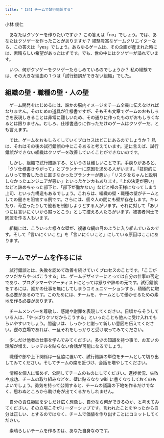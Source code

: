 ```yaml
---
title: "【34】チームで試行錯誤する"
---
```



小林 俊仁


　あなたはクソゲーを作りたいですか？ この答えは「no」でしょう。では、あなたはクソゲーを作ったことがありますか？ 経験豊富なゲームクリエイターなら、この答えは「yes」でしょう。あらゆるゲームは、その企画が産まれた時には、素晴らしい希望があったはずです。でも、世の中にはクソゲーが溢れています。

　いつ、何がクソゲーをクソゲーたらしめているのでしょうか？ 私の経験では、その大きな理由の 1 つは「試行錯誤ができない組織」でした。

## 組織の壁・職種の壁・人の壁

　ゲーム開発をはじめるには、誰かの脳内イメージをチーム全員に伝えなければなりません。そのための道具が仕様書ですが、そもそも文章でゲームのおもしろさを表現しきることは非常に難しいため、その通りに作ったものがおもしろくなるとは限りません。むしろ、仕様書通りに作っただけのゲームはクソゲーだ、とも言えます。

　では、ゲームをおもしろくしていくプロセスはどこにあるのでしょうか？ 私は、それはその後の試行錯誤の中にこそあると考えています。逆に言えば、試行錯誤ができない組織はクソゲーを改善していくことができないのです。

　しかし、組織で試行錯誤する、というのは難しいことです。手戻りがあると、「クソ仕様書きやがって」とプランナーに原因を求める人がいます。「技術的にムリって警告したのに直さなかったプランナーが悪い」「リスクをちゃんと説明しなかったエンジニアが悪い」といったケンカもあります。「上の決定が悪い」などと諦めちゃった部下と、「部下が働かない」などと裸の王様になってしまう上司、といった構造もあるでしょう。これらは、組織の壁・職種の壁がチームとしての働きを阻害する例です。さらには、個々人の間にも壁が存在します。キレたり、苛立ったりして他者を制御しようとする人がいます。それに対して「あいつには言いにくいから黙っとこう」として控える人たちがいます。被害者同士で同盟を作る人もいます。

　組織には、こういった様々な壁が、複雑な網の目のように入り組んでいるのです。そして「言いにくいこと」を「言いにくいこと」にしている原因はここにあります。

## チームでゲームを作るには

　試行錯誤とは、失敗を認めて改善を続けていくプロセスのことです。「ここがクソだからやっぱこうする」は、ゲームデザイナーにとっては自分の仕事の否定であり、プログラマーやアーティストにとっては怒りや諦めの元です。試行錯誤をするには、誰かの仕事を無にしてしまうコミュニケーションすら、積極的に取る必要があるのです。このためには、チームを、チームとして働かせるための素地を作る必要があります。

　チームメンバーを尊敬し、感謝や謝罪を表現してください。日頃からそうしている人は、「やっぱりクソだからこうする」といったことも他人に受け入れてもらいやすいでしょう。間違いは、しっかりと謝って新しい意図を伝えてください。逆の立場であれば、一旦それをしっかりと受け取ってみてください。

　少しだけ他者の仕事を学んでみてください。多少の知識を持つ事で、お互いの理解が増え、レッテルを貼らない会話が可能になるでしょう。

　職種や部や上下関係は一旦脇に置いて、試行錯誤の単位をチームとして切り出してみてください。そしてチームの席を近づけ、会話を増やしてください。

　情報を個人に留めず、公開してチームのものにしてください。進捗状況、失敗や成功、チームの取り組みなどを、壁に貼るなり wiki に書くなりしておくのもよいでしょう。勇気を持って公開すると、チームの議論の下地を作るだけでなく、思わぬところから助け舟が出てくるかもしれません。

　自分の責任範囲を少しだけ広く想像し、自分なら何ができるのか、と考えてみてください。その立場こそがリーダーシップです。言われたことをやったから自分は正しい、とするのではなく、チームで価値を作り出すことにコミットしてください。

　素晴らしいチームを作るのは、あなた自身なのです。
